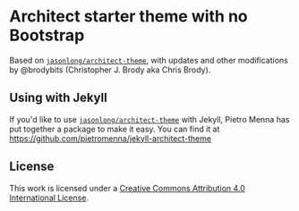 # Architect starter theme with no Bootstrap

Based on [`jasonlong/architect-theme`](https://github.com/jasonlong/architect-theme), with updates and other modifications by @brodybits (Christopher J. Brody aka Chris Brody).

## Using with Jekyll

If you'd like to use [`jasonlong/architect-theme`](https://github.com/jasonlong/architect-theme) with Jekyll, Pietro Menna has put together a package to make it easy. You can find it at https://github.com/pietromenna/jekyll-architect-theme

## License

This work is licensed under a [Creative Commons Attribution 4.0 International License](http://creativecommons.org/licenses/by/4.0/).
